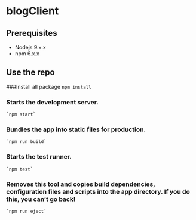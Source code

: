 # blogClient

## Prerequisites
 * Nodejs 9.x.x 
 * npm 6.x.x

## Use the repo

###Install all package
  	`npm install`

### Starts the development server.
  	`npm start`

### Bundles the app into static files for production.
  	`npm run build`

### Starts the test runner.
  	`npm test`

### Removes this tool and copies build dependencies, configuration files and scripts into the app directory. If you do this, you can’t go back!
  	`npm run eject`